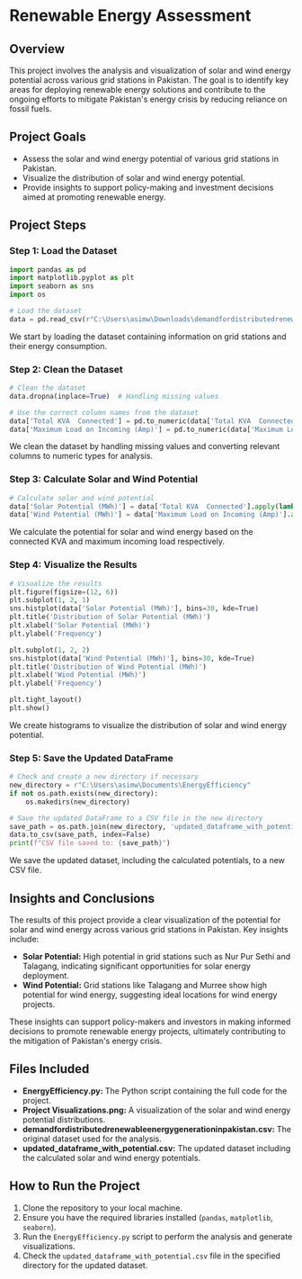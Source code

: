 # Renewable Energy Assessment

## Overview
This project involves the analysis and visualization of solar and wind energy potential across various grid stations in Pakistan. The goal is to identify key areas for deploying renewable energy solutions and contribute to the ongoing efforts to mitigate Pakistan's energy crisis by reducing reliance on fossil fuels.

## Project Goals
- Assess the solar and wind energy potential of various grid stations in Pakistan.
- Visualize the distribution of solar and wind energy potential.
- Provide insights to support policy-making and investment decisions aimed at promoting renewable energy.

## Project Steps

### Step 1: Load the Dataset
```python
import pandas as pd
import matplotlib.pyplot as plt
import seaborn as sns
import os

# Load the dataset
data = pd.read_csv(r"C:\Users\asimw\Downloads\demandfordistributedrenewableenergygenerationinpakistan.csv")
```
We start by loading the dataset containing information on grid stations and their energy consumption.

### Step 2: Clean the Dataset
```python
# Clean the dataset
data.dropna(inplace=True)  # Handling missing values

# Use the correct column names from the dataset
data['Total KVA  Connected'] = pd.to_numeric(data['Total KVA  Connected'].replace('-', 0).replace('_', 0), errors='coerce')
data['Maximum Load on Incoming (Amp)'] = pd.to_numeric(data['Maximum Load on Incoming (Amp)'].replace('-', 0).replace('_', 0), errors='coerce')
```
We clean the dataset by handling missing values and converting relevant columns to numeric types for analysis.

### Step 3: Calculate Solar and Wind Potential
```python
# Calculate solar and wind potential
data['Solar Potential (MWh)'] = data['Total KVA  Connected'].apply(lambda x: x * 1.5 if pd.notnull(x) else 0)
data['Wind Potential (MWh)'] = data['Maximum Load on Incoming (Amp)'].apply(lambda x: x * 0.75 if pd.notnull(x) else 0)
```
We calculate the potential for solar and wind energy based on the connected KVA and maximum incoming load respectively.

### Step 4: Visualize the Results
```python
# Visualize the results
plt.figure(figsize=(12, 6))
plt.subplot(1, 2, 1)
sns.histplot(data['Solar Potential (MWh)'], bins=30, kde=True)
plt.title('Distribution of Solar Potential (MWh)')
plt.xlabel('Solar Potential (MWh)')
plt.ylabel('Frequency')

plt.subplot(1, 2, 2)
sns.histplot(data['Wind Potential (MWh)'], bins=30, kde=True)
plt.title('Distribution of Wind Potential (MWh)')
plt.xlabel('Wind Potential (MWh)')
plt.ylabel('Frequency')

plt.tight_layout()
plt.show()
```
We create histograms to visualize the distribution of solar and wind energy potential.

### Step 5: Save the Updated DataFrame
```python
# Check and create a new directory if necessary
new_directory = r"C:\Users\asimw\Documents\EnergyEfficiency"
if not os.path.exists(new_directory):
    os.makedirs(new_directory)

# Save the updated DataFrame to a CSV file in the new directory
save_path = os.path.join(new_directory, 'updated_dataframe_with_potential.csv')
data.to_csv(save_path, index=False)
print(f"CSV file saved to: {save_path}")
```
We save the updated dataset, including the calculated potentials, to a new CSV file.

## Insights and Conclusions
The results of this project provide a clear visualization of the potential for solar and wind energy across various grid stations in Pakistan. Key insights include:
- **Solar Potential:** High potential in grid stations such as Nur Pur Sethi and Talagang, indicating significant opportunities for solar energy deployment.
- **Wind Potential:** Grid stations like Talagang and Murree show high potential for wind energy, suggesting ideal locations for wind energy projects.

These insights can support policy-makers and investors in making informed decisions to promote renewable energy projects, ultimately contributing to the mitigation of Pakistan's energy crisis.

## Files Included
- **EnergyEfficiency.py:** The Python script containing the full code for the project.
- **Project Visualizations.png:** A visualization of the solar and wind energy potential distributions.
- **demandfordistributedrenewableenergygenerationinpakistan.csv:** The original dataset used for the analysis.
- **updated_dataframe_with_potential.csv:** The updated dataset including the calculated solar and wind energy potentials.

## How to Run the Project
1. Clone the repository to your local machine.
2. Ensure you have the required libraries installed (`pandas`, `matplotlib`, `seaborn`).
3. Run the `EnergyEfficiency.py` script to perform the analysis and generate visualizations.
4. Check the `updated_dataframe_with_potential.csv` file in the specified directory for the updated dataset.
